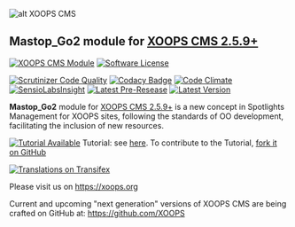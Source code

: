 ![alt XOOPS CMS](https://xoops.org/images/logoXoops4GithubRepository.png)
## Mastop_Go2 module for [XOOPS CMS 2.5.9+](https://xoops.org)
[![XOOPS CMS Module](https://img.shields.io/badge/XOOPS%20CMS-Module-blue.svg)](https://xoops.org)
[![Software License](https://img.shields.io/badge/license-GPL-brightgreen.svg?style=flat)](http://www.gnu.org/licenses/gpl-2.0.html)
 
[![Scrutinizer Code Quality](https://img.shields.io/scrutinizer/g/mambax7/mastopgo2.svg?style=flat)](https://scrutinizer-ci.com/g/mambax7/mastopgo2/?branch=master)
[![Codacy Badge](https://api.codacy.com/project/badge/grade/8da8967dc5564ae1a06ea61bc7649839)](https://www.codacy.com/app/mambax7/mastopgo2)
[![Code Climate](https://img.shields.io/codeclimate/github/mambax7/mastopgo2.svg?style=flat)](https://codeclimate.com/github/mambax7/mastopgo2)
[![SensioLabsInsight](https://insight.sensiolabs.com/projects/aac565ac-b636-4982-bfb7-46f32ede011e/mini.png)](https://insight.sensiolabs.com/projects/aac565ac-b636-4982-bfb7-46f32ede011e)
[![Latest Pre-Resease](https://img.shields.io/github/tag/XoopsModules25x/mastopgo2.svg?style=flat)](https://github.com/XoopsModules25x/mastopgo2/tags/)
[![Latest Version](https://img.shields.io/github/release/XoopsModules25x/mastopgo2.svg?style=flat)](https://github.com/XoopsModules25x/mastopgo2/releases/)

**Mastop_Go2** module for [XOOPS CMS 2.5.9+](https://xoops.org) is a new concept in Spotlights Management for XOOPS sites, following the standards of OO development, facilitating the inclusion of new resources.

[![Tutorial Available](https://xoops.org/images/tutorial-available-blue.svg)](https://xoops.gitbook.io/xoops-mastopgo2-module/) Tutorial: see [here](https://xoops.gitbook.io/xoops-mastopgo2-module/).
To contribute to the Tutorial, [fork it on GitHub](https://github.com/XoopsDocs/mastopgo2-tutorial)

[![Translations on Transifex](https://xoops.org/images/translations-transifex-blue.svg)](https://www.transifex.com/xoops) 

Please visit us on https://xoops.org

Current and upcoming "next generation" versions of XOOPS CMS are being crafted on GitHub at: https://github.com/XOOPS

